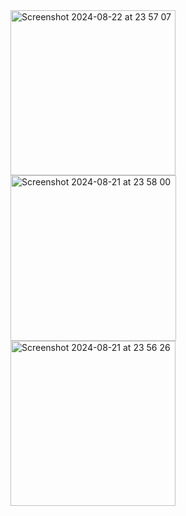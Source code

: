 <img width="264" alt="Screenshot 2024-08-22 at 23 57 07" src="https://github.com/user-attachments/assets/93b56d4a-f595-420f-a84d-5653c63fff0a">
<img width="265" alt="Screenshot 2024-08-21 at 23 58 00" src="https://github.com/user-attachments/assets/64553354-f3e7-4e14-ba22-fca37f1d3e70">
<img width="264" alt="Screenshot 2024-08-21 at 23 56 26" src="https://github.com/user-attachments/assets/50ab1c4b-de8e-4c55-8c5b-409d40d87996">

